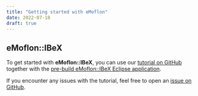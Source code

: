 ```yaml
---
title: "Getting started with eMoflon"
date: 2022-07-18
draft: true
---
```


## eMoflon::IBeX

To get started with **eMoflon::IBeX**, you can use our [tutorial on GitHub](https://github.com/eMoflon/emoflon-ibex-tutorial/raw/master/eMoflon__IBeX___Tutorial.pdf) together with the [pre-build eMoflon::IBeX Eclipse application](../download/#pre-built-eclipse-application).

If you encounter any issues with the tutorial, feel free to open an [issue on GitHub](https://github.com/eMoflon/emoflon-ibex-tutorial/issues).
